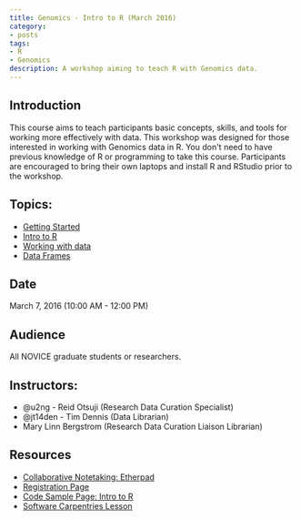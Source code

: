 ```yaml
---
title: Genomics - Intro to R (March 2016)
category:
- posts
tags:
- R
- Genomics
description: A workshop aiming to teach R with Genomics data.
---
```


## Introduction

This course aims to teach participants basic concepts, skills, and tools for working more effectively with data. This workshop was designed for those interested in working with Genomics data in R. You don't need to have previous knowledge of R or programming to take this course. Participants are encouraged to bring their own laptops and install R and RStudio prior to the workshop.

## Topics:

* [Getting Started](https://www.datacarpentry.org/R-genomics/00-before-we-start.html)
* [Intro to R](https://www.datacarpentry.org/R-genomics/01-intro-to-R.html)
* [Working with data](https://www.datacarpentry.org/R-genomics/02-starting-with-data.html)
* [Data Frames](https://www.datacarpentry.org/R-genomics/03-data-frames.html)

## Date
March 7, 2016 (10:00 AM - 12:00 PM)

## Audience

All NOVICE graduate students or researchers.

## Instructors:

* @u2ng  - Reid Otsuji (Research Data Curation Specialist)  
* @jt14den - Tim Dennis (Data Librarian)  
* Mary Linn Bergstrom (Research Data Curation Liaison Librarian)  

## Resources
* [Collaborative Notetaking: Etherpad](https://goo.gl/DQMPrp)
* [Registration Page](https://ucsd.libcal.com/event/2371650)
* [Code Sample Page: Intro to R](https://ucsdlib.github.io/workshops/intro-r/intro-to-r.html)
* [Software Carpentries Lesson](https://www.datacarpentry.org/lessons/)
